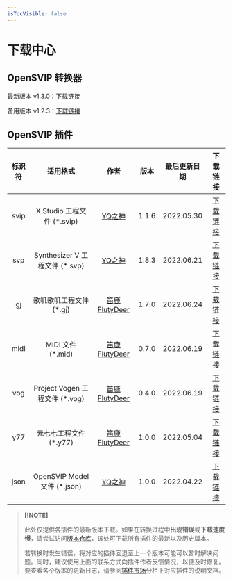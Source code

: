 ```yaml
---
isTocVisible: false
---
```


# 下载中心



## OpenSVIP 转换器

最新版本 v1.3.0：[下载链接](https://openvpi.github.io/home/downloads/opensvip_converter_1.3.0.zip)

备用版本 v1.2.3：[下载链接](https://openvpi.github.io/home/downloads/opensvip_converter_1.2.3.zip)



## OpenSVIP 插件

| 标识符 |            适用格式            |                         作者                          | 版本  | 最后更新日期 |                           下载链接                           |
| :----: | :----------------------------: | :---------------------------------------------------: | :---: | :----------: | :----------------------------------------------------------: |
|  svip  |   X Studio 工程文件 (*.svip)   |    [YQ之神](https://space.bilibili.com/102844209)     | 1.1.6 |  2022.05.30  | [下载链接](https://openvpi.github.io/home/downloads/opensvip_plugin_binsvip_1.1.6.zip) |
|  svp   | Synthesizer V 工程文件 (*.svp) |    [YQ之神](https://space.bilibili.com/102844209)     | 1.8.3 |  2022.06.21  | [下载链接](https://openvpi.github.io/home/downloads/opensvip_plugin_synthv_1.8.3.zip) |
|   gj   |    歌叽歌叽工程文件 (*.gj)     | [笛鹿FlutyDeer](https://space.bilibili.com/386270936) | 1.7.0 |  2022.06.24  | [下载链接](https://openvpi.github.io/home/downloads/opensvip_plugin_gjgj_1.7.0.zip) |
|  midi  |       MIDI 文件 (*.mid)        | [笛鹿FlutyDeer](https://space.bilibili.com/386270936) | 0.7.0 |  2022.06.19  | [下载链接](https://openvpi.github.io/home/downloads/opensvip_plugin_midi_0.7.0.zip) |
|  vog   | Project Vogen 工程文件 (*.vog) | [笛鹿FlutyDeer](https://space.bilibili.com/386270936) | 0.4.0 |  2022.06.19  | [下载链接](https://openvpi.github.io/home/downloads/opensvip_plugin_vogen_0.4.0.zip) |
|  y77   |     元七七工程文件 (*.y77)     | [笛鹿FlutyDeer](https://space.bilibili.com/386270936) | 1.0.0 |  2022.05.04  | [下载链接](https://openvpi.github.io/home/downloads/opensvip_plugin_y77_1.0.0.zip) |
|  json  |  OpenSVIP Model 文件 (*.json)  |    [YQ之神](https://space.bilibili.com/102844209)     | 1.0.0 |  2022.04.22  | [下载链接](https://openvpi.github.io/home/downloads/opensvip_plugin_jsonsvip_1.0.0.zip) |

> **[!NOTE]**
>
> 此处仅提供各插件的最新版本下载。如果在转换过程中**出现错误**或**下载速度慢**，请尝试访问[版本仓库](https://share.weiyun.com/yMDgO6sz)，该处可下载所有插件的最新以及历史版本。
>
> 若转换时发生错误，将对应的插件回退至上一个版本可能可以暂时解决问题。同时，建议使用上面的联系方式向插件作者反馈情况，以便及时修复。要查看各个版本的更新日志，请参阅[插件市场](../market/summary.md)分栏下对应插件的说明文档。

